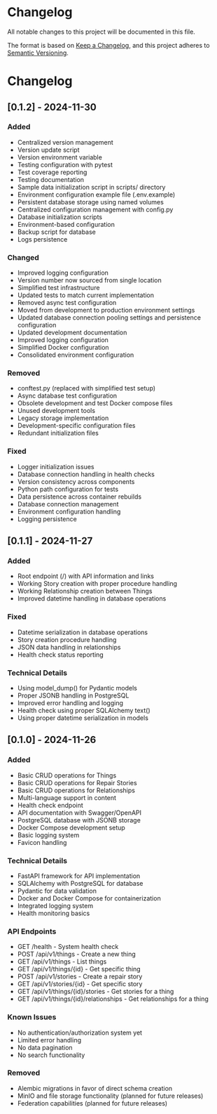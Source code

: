 # Changelog

All notable changes to this project will be documented in this file.

The format is based on [Keep a Changelog](https://keepachangelog.com/en/1.0.0/),
and this project adheres to [Semantic Versioning](https://semver.org/spec/v2.0.0.html).

# Changelog

## [0.1.2] - 2024-11-30

### Added
- Centralized version management
- Version update script
- Version environment variable
- Testing configuration with pytest
- Test coverage reporting
- Testing documentation
- Sample data initialization script in scripts/ directory
- Environment configuration example file (.env.example)
- Persistent database storage using named volumes
- Centralized configuration management with config.py
- Database initialization scripts
- Environment-based configuration
- Backup script for database
- Logs persistence

### Changed
- Improved logging configuration
- Version number now sourced from single location
- Simplified test infrastructure
- Updated tests to match current implementation
- Removed async test configuration
- Moved from development to production environment settings
- Updated database connection pooling settings and persistence configuration
- Updated development documentation
- Improved logging configuration
- Simplified Docker configuration
- Consolidated environment configuration

### Removed
- conftest.py (replaced with simplified test setup)
- Async database test configuration
- Obsolete development and test Docker compose files
- Unused development tools
- Legacy storage implementation
- Development-specific configuration files
- Redundant initialization files

### Fixed
- Logger initialization issues
- Database connection handling in health checks
- Version consistency across components
- Python path configuration for tests
- Data persistence across container rebuilds
- Database connection management
- Environment configuration handling
- Logging persistence

## [0.1.1] - 2024-11-27

### Added
- Root endpoint (/) with API information and links
- Working Story creation with proper procedure handling
- Working Relationship creation between Things
- Improved datetime handling in database operations

### Fixed
- Datetime serialization in database operations
- Story creation procedure handling
- JSON data handling in relationships
- Health check status reporting

### Technical Details

- Using model_dump() for Pydantic models
- Proper JSONB handling in PostgreSQL
- Improved error handling and logging
- Health check using proper SQLAlchemy text()
- Using proper datetime serialization in models

## [0.1.0] - 2024-11-26

### Added
- Basic CRUD operations for Things
- Basic CRUD operations for Repair Stories
- Basic CRUD operations for Relationships
- Multi-language support in content
- Health check endpoint
- API documentation with Swagger/OpenAPI
- PostgreSQL database with JSONB storage
- Docker Compose development setup
- Basic logging system
- Favicon handling

### Technical Details
- FastAPI framework for API implementation
- SQLAlchemy with PostgreSQL for database
- Pydantic for data validation
- Docker and Docker Compose for containerization
- Integrated logging system
- Health monitoring basics

### API Endpoints
- GET /health - System health check
- POST /api/v1/things - Create a new thing
- GET /api/v1/things - List things
- GET /api/v1/things/{id} - Get specific thing
- POST /api/v1/stories - Create a repair story
- GET /api/v1/stories/{id} - Get specific story
- GET /api/v1/things/{id}/stories - Get stories for a thing
- GET /api/v1/things/{id}/relationships - Get relationships for a thing

### Known Issues
- No authentication/authorization system yet
- Limited error handling
- No data pagination
- No search functionality

### Removed
- Alembic migrations in favor of direct schema creation
- MinIO and file storage functionality (planned for future releases)
- Federation capabilities (planned for future releases)
